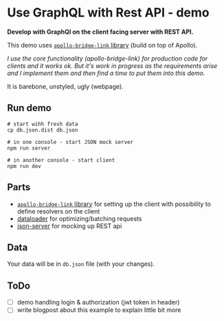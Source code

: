 # Use GraphQL with Rest API - demo

**Develop with GraphQl on the client facing server with REST API.**

This demo uses
[`apollo-bridge-link` library](https://github.com/dacz/apollo-bridge-link)
(build on top of Apollo).

_I use the core functionality (apollo-bridge-link) for production code for
clients and it works ok. But it's work in progress as the requirements arise and
I implement them and then find a time to put them into this demo._

It is barebone, unstyled, ugly (webpage).

## Run demo

```shell
# start wihh fresh data
cp db.json.dist db.json

# in one console - start JSON mock server
npm run server

# in another console - start client
npm run dev
```

## Parts

* [`apollo-bridge-link` library](https://github.com/dacz/apollo-bridge-link) for
  setting up the client with possibility to define resolvers on the client
* [dataloader](https://github.com/facebook/dataloader) for optimizing/batching
  requests
* [json-server](https://github.com/typicode/json-server) for mocking up REST api

## Data

Your data will be in `db.json` file (with your changes).

## ToDo

* [ ] demo handling login & authorization (jwt token in header)
* [ ] write blogpost about this example to explain little bit more
